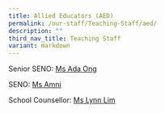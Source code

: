```yaml
---
title: Allied Educators (AED)
permalink: /our-staff/Teaching-Staff/aed/
description: ""
third_nav_title: Teaching Staff
variant: markdown
---
```

Senior SENO: [Ms Ada Ong](mailto:ong_peck_kuan@schools.gov.sg)

SENO: [Ms Amni](mailto:nur_amni_abdullah@schools.gov.sg)

School Counsellor: [Ms Lynn Lim](mailto:lim_cixian@schools.gov.sg)
